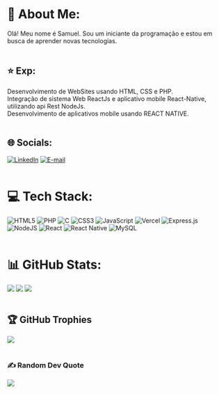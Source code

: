 # 💫 About Me:
Olá! Meu nome é Samuel. Sou um iniciante da programação e estou em busca de aprender novas tecnologias.
<br><br>

## ⭐ Exp:  
Desenvolvimento de WebSites usando HTML, CSS e PHP. 
<br> 
Integração de sistema Web ReactJs e aplicativo mobile React-Native, utilizando api Rest NodeJs.
<br> 
Desenvolvimento de aplicativos mobile usando REACT NATIVE. 
<br><br>


## 🌐 Socials:
[![LinkedIn](https://img.shields.io/badge/LinkedIn-%230077B5.svg?logo=linkedin&logoColor=white)](https://www.linkedin.com/in/samuel-d-avila-tonial-32092a268/)
[![E-mail](https://img.shields.io/badge/Email-%230077B5.svg?logo=google&logoColor=white)](mailto:lokosamuca23@gmail.com)
<br><br>
# 💻 Tech Stack:
![HTML5](https://img.shields.io/badge/html5-%23E34F26.svg?style=for-the-badge&logo=html5&logoColor=white) ![PHP](https://img.shields.io/badge/php-%23777BB4.svg?style=for-the-badge&logo=php&logoColor=white) ![C](https://img.shields.io/badge/c-%2300599C.svg?style=for-the-badge&logo=c&logoColor=white) ![CSS3](https://img.shields.io/badge/css3-%231572B6.svg?style=for-the-badge&logo=css3&logoColor=white) ![JavaScript](https://img.shields.io/badge/javascript-%23323330.svg?style=for-the-badge&logo=javascript&logoColor=%23F7DF1E) ![Vercel](https://img.shields.io/badge/vercel-%23000000.svg?style=for-the-badge&logo=vercel&logoColor=white) ![Express.js](https://img.shields.io/badge/express.js-%23404d59.svg?style=for-the-badge&logo=express&logoColor=%2361DAFB) ![NodeJS](https://img.shields.io/badge/node.js-6DA55F?style=for-the-badge&logo=node.js&logoColor=white) ![React](https://img.shields.io/badge/react-%2320232a.svg?style=for-the-badge&logo=react&logoColor=%2361DAFB) ![React Native](https://img.shields.io/badge/react_native-%2320232a.svg?style=for-the-badge&logo=react&logoColor=%2361DAFB) ![MySQL](https://img.shields.io/badge/mysql-%2300000f.svg?style=for-the-badge&logo=mysql&logoColor=white)
<br><br>
# 📊 GitHub Stats:
![](https://github-readme-stats.vercel.app/api?username=SLUK06&theme=dark&hide_border=false&include_all_commits=true&count_private=true)
![](https://github-readme-stats.vercel.app/api/top-langs/?username=SLUK06&theme=dark&hide_border=false&include_all_commits=true&count_private=true&layout=compact)
![](https://github-readme-streak-stats.herokuapp.com/?user=SLUK06&theme=dark&hide_border=false)
<br><br>

## 🏆 GitHub Trophies
![](https://github-profile-trophy.vercel.app/?username=SLUK06&theme=dracula&no-frame=false&no-bg=true&margin-w=4)
<br><br>
### ✍️ Random Dev Quote
![](https://quotes-github-readme.vercel.app/api?type=horizontal&theme=radical)


